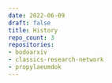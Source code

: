 ```yaml
---
date: 2022-06-09
draft: false
title: History
repo_count: 3
repositories:
- bodoarxiv
- classics-research-network
- propylaeumdok
---
```



